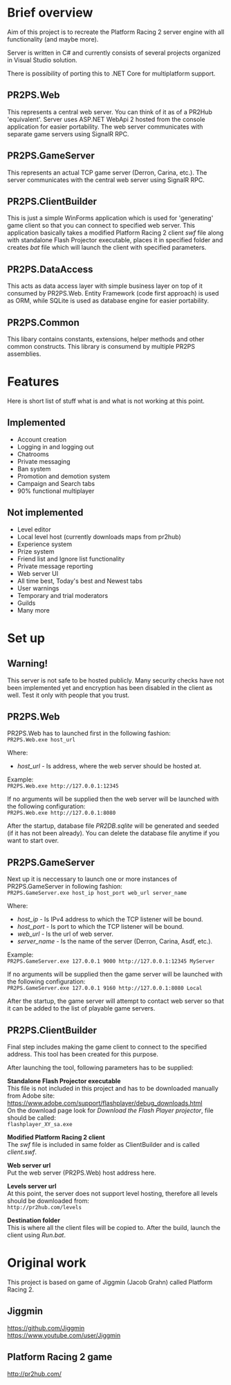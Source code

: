 # Brief overview

Aim of this project is to recreate the Platform Racing 2 server engine with all functionality (and maybe more).

Server is written in C# and currently consists of several projects organized in Visual Studio solution.

There is possibility of porting this to .NET Core for multiplatform support.

## PR2PS.Web

This represents a central web server. You can think of it as of a PR2Hub 'equivalent'. Server uses ASP.NET WebApi 2 hosted from the console application for easier portability. The web server communicates with separate game servers using SignalR RPC.

## PR2PS.GameServer

This represents an actual TCP game server (Derron, Carina, etc.). The server communicates with the central web server using SignalR RPC.

## PR2PS.ClientBuilder

This is just a simple WinForms application which is used for 'generating' game client so that you can connect to specified web server. This application basically takes a modified Platform Racing 2 client *swf* file along with standalone Flash Projector executable, places it in specified folder and creates *bat* file which will launch the client with specified parameters.

## PR2PS.DataAccess

This acts as data access layer with simple business layer on top of it consumed by PR2PS.Web. Entity Framework (code first approach) is used as ORM, while SQLite is used as database engine for easier portability.

## PR2PS.Common

This libary contains constants, extensions, helper methods and other common constructs. This library is consumend by multiple PR2PS assemblies.

# Features

Here is short list of stuff what is and what is not working at this point.

## Implemented

- Account creation
- Logging in and logging out
- Chatrooms
- Private messaging
- Ban system
- Promotion and demotion system
- Campaign and Search tabs
- 90% functional multiplayer

## Not implemented

- Level editor
- Local level host (currently downloads maps from pr2hub)
- Experience system
- Prize system
- Friend list and Ignore list functionality
- Private message reporting
- Web server UI
- All time best, Today's best and Newest tabs
- User warnings
- Temporary and trial moderators
- Guilds
- Many more

# Set up

## Warning!

This server is not safe to be hosted publicly. Many security checks have not been implemented yet and encryption has been disabled in the client as well. Test it only with people that you trust.

## PR2PS.Web

PR2PS.Web has to launched first in the following fashion: <br />
`PR2PS.Web.exe host_url`

Where:
- *host_url*	- Is address, where the web server should be hosted at.

Example: <br />
`PR2PS.Web.exe http://127.0.0.1:12345` <br />

If no arguments will be supplied then the web server will be launched with the following configuration: <br />
`PR2PS.Web.exe http://127.0.0.1:8080` <br />

After the startup, database file *PR2DB.sqlite* will be generated and seeded (if it has not been already). You can delete the database file anytime if you want to start over.

## PR2PS.GameServer

Next up it is neccessary to launch one or more instances of PR2PS.GameServer in following fashion: <br />
`PR2PS.GameServer.exe host_ip host_port web_url server_name`

Where:
- *host_ip*		- Is IPv4 address to which the TCP listener will be bound.
- *host_port*	- Is port to which the TCP listener will be bound.
- *web_url*		- Is the url of web server.
- *server_name*	- Is the name of the server (Derron, Carina, Asdf, etc.).

Example: <br />
`PR2PS.GameServer.exe 127.0.0.1 9000 http://127.0.0.1:12345 MyServer` <br />

If no arguments will be supplied then the game server will be launched with the following configuration: <br />
`PR2PS.GameServer.exe 127.0.0.1 9160 http://127.0.0.1:8080 Local`

After the startup, the game server will attempt to contact web server so that it can be added to the list of playable game servers.

## PR2PS.ClientBuilder

Final step includes making the game client to connect to the specified address. This tool has been created for this purpose.

After launching the tool, following parameters has to be supplied:

**Standalone Flash Projector executable** <br />
This file is not included in this project and has to be downloaded manually from Adobe site: <br />
https://www.adobe.com/support/flashplayer/debug_downloads.html <br />
On the download page look for *Download the Flash Player projector*, file should be called: <br />
`flashplayer_XY_sa.exe`

**Modified Platform Racing 2 client** <br />
The *swf* file is included in same folder as ClientBuilder and is called *client.swf*.

**Web server url** <br />
Put the web server (PR2PS.Web) host address here.

**Levels server url** <br />
At this point, the server does not support level hosting, therefore all levels should be downloaded from: <br />
`http://pr2hub.com/levels`

**Destination folder** <br />
This is where all the client files will be copied to. After the build, launch the client using *Run.bat*.

# Original work

This project is based on game of Jiggmin (Jacob Grahn) called Platform Racing 2.

## Jiggmin
https://github.com/Jiggmin <br />
https://www.youtube.com/user/Jiggmin

## Platform Racing 2 game
http://pr2hub.com/
